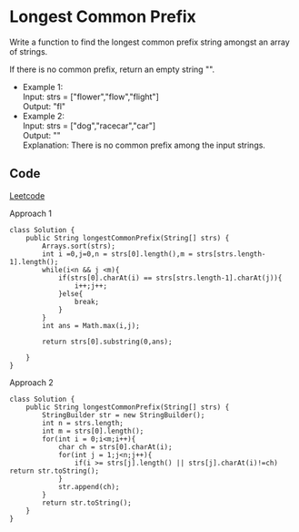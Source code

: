 # Longest Common Prefix

Write a function to find the longest common prefix string amongst an array of strings.

If there is no common prefix, return an empty string "".

 
- Example 1:  
Input: strs = ["flower","flow","flight"]  
Output: "fl"  
- Example 2:    
Input: strs = ["dog","racecar","car"]  
Output: ""  
Explanation: There is no common prefix among the input strings.

## Code 
[Leetcode](https://leetcode.com/problems/longest-common-prefix/)

Approach 1
```
class Solution {
    public String longestCommonPrefix(String[] strs) {
        Arrays.sort(strs);
        int i =0,j=0,n = strs[0].length(),m = strs[strs.length-1].length();
        while(i<n && j <m){
            if(strs[0].charAt(i) == strs[strs.length-1].charAt(j)){
                i++;j++;
            }else{
                break;
            }
        }
        int ans = Math.max(i,j);

        return strs[0].substring(0,ans);
        
    }
}
```

Approach 2
```
class Solution {
    public String longestCommonPrefix(String[] strs) {
        StringBuilder str = new StringBuilder();
        int n = strs.length;
        int m = strs[0].length();
        for(int i = 0;i<m;i++){
            char ch = strs[0].charAt(i);
            for(int j = 1;j<n;j++){
                if(i >= strs[j].length() || strs[j].charAt(i)!=ch) return str.toString();
            }
            str.append(ch);
        }
        return str.toString();
    }
}
```